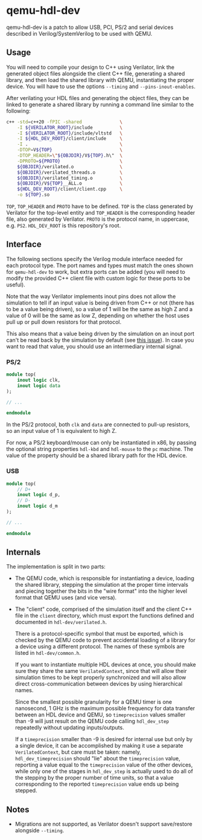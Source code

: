 qemu-hdl-dev
============

qemu-hdl-dev is a patch to allow USB, PCI, PS/2 and serial devices
described in Verilog/SystemVerilog to be used with QEMU.

## Usage

You will need to compile your design to C++ using Verilator, link
the generated object files alongside the client C++ file, generating
a shared library, and then load the shared library with QEMU,
instantiating the proper device. You will have to use the options
`--timing` and `--pins-inout-enables`.

After verilating your HDL files and generating the object files, they
can be linked to generate a shared library by running a command line
similar to the following:

```sh
c++ -std=c++20 -fPIC -shared              \
    -I ${VERILATOR_ROOT}/include          \
    -I ${VERILATOR_ROOT}/include/vltstd   \
    -I ${HDL_DEV_ROOT}/client/include     \
    -I .                                  \
    -DTOP=V${TOP}                         \
    -DTOP_HEADER=\"${OBJDIR}/V${TOP}.h\"  \
    -DPROTO=${PROTO}                      \
    ${OBJDIR}/verilated.o                 \
    ${OBJDIR}/verilated_threads.o         \
    ${OBJDIR}/verilated_timing.o          \
    ${OBJDIR}/V${TOP}__ALL.o              \
    ${HDL_DEV_ROOT}/client/client.cpp     \
    -o ${TOP}.so
```

`TOP`, `TOP_HEADER` and `PROTO` have to be defined. `TOP` is the class 
generated by Verilator for the top-level entity and `TOP_HEADER` is the
corresponding header file, also generated by Verilator. `PROTO` is the
protocol name, in uppercase, e.g. `PS2`. `HDL_DEV_ROOT` is this 
repository's root.

## Interface

The following sections specify the Verilog module interface needed for
each protocol type. The port names and types must match the ones shown
for `qemu-hdl-dev` to work, but extra ports can be added (you will need
to modify the provided C++ client file with custom logic for these ports 
to be useful).

Note that the way Verilator implements inout pins does not allow the
simulation to tell if an input value is being driven from C++ or not
(there has to be a value being driven), so a value of 1 will be the same
as high Z and a value of 0 will be the same as low Z, depending on whether
the host uses pull up or pull down resistors for that protocol.

This also means that a value being driven by the simulation on an
inout port can't be read back by the simulation by default (see
[this issue](https://redirect.github.com/verilator/verilator/issues/5541)).
In case you want to read that value, you should use an intermediary internal 
signal.

### PS/2

```systemverilog
module top(
    inout logic clk,
    inout logic data
);

// ...

endmodule
```

In the PS/2 protocol, both `clk` and `data` are connected to pull-up 
resistors, so an input value of 1 is equivalent to high Z.

For now, a PS/2 keyboard/mouse can only be instantiated in x86, by passing
the optional string properties `hdl-kbd` and `hdl-mouse` to the `pc` machine.
The value of the property should be a shared library path for the HDL device.

### USB

```systemverilog
module top(
    // D+
    inout logic d_p,
    // D-
    inout logic d_m
);

// ...

endmodule
```

## Internals

The implementation is split in two parts:

  - The QEMU code, which is responsible for instantiating a device,
    loading the shared library, stepping the simulation at the
    proper time intervals and piecing together the bits in the
    "wire format" into the higher level format that QEMU uses
    (and vice versa).

  - The "client" code, comprised of the simulation itself and the
    client C++ file in the `client` directory, which must export the
    functions defined and documented in `hdl-dev/verilated.h`.

    There is a protocol-specific symbol that must be exported, which
    is checked by the QEMU code to prevent accidental loading of a
    library for a device using a different protocol. The names of
    these symbols are listed in `hdl-dev/common.h`.

    If you want to instantiate multiple HDL devices at once, you
    should make sure they share the same `VerilatedContext`, since
    that will allow their simulation times to be kept properly
    synchronized and will also allow direct cross-communication
    between devices by using hierarchical names.

    Since the smallest possible granularity for a QEMU timer is one
    nanosecond, 1 GHz is the maximum possible frequency for data
    transfer between an HDL device and QEMU, so `timeprecision`
    values smaller than -9 will just result on the QEMU code calling
    `hdl_dev_step` repeatedly without updating inputs/outputs.

    If a `timeprecision` smaller than -9 is desired for internal
    use but only by a single device, it can be accomplished by
    making it use a separate `VerilatedContext`, but care must be
    taken: namely, `hdl_dev_timeprecision` should "lie" about the
    `timeprecision` value, reporting a value equal to the
    `timeprecision` value of the other devices, while only one of
    the stages in `hdl_dev_step` is actually used to do all of the
    stepping by the proper number of time units, so that a value
    corresponding to the reported `timeprecision` value ends up
    being stepped.

## Notes

 - Migrations are not supported, as Verilator doesn't support
   save/restore alongside `--timing`.
